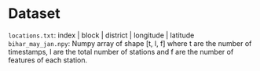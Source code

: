 # Dataset

`locations.txt`: index | block | district | longitude | latitude
`bihar_may_jan.npy`: Numpy array of shape [t, l, f] where t are the number of timestamps, l are the total number of stations and f are the number of features of each station.